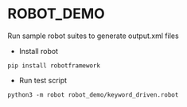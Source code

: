 # ROBOT_DEMO

Run sample robot suites to generate output.xml files

- Install robot

```
pip install robotframework
```

- Run test script
```
python3 -m robot robot_demo/keyword_driven.robot
```
